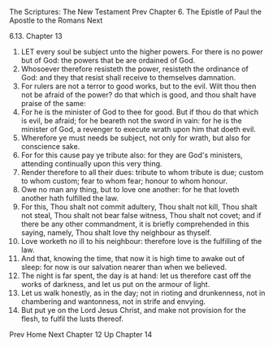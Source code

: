 The Scriptures: The New Testament
Prev
Chapter 6. The Epistle of Paul the Apostle to the Romans
Next

6.13. Chapter 13
1. LET every soul be subject unto the higher powers. For there is no power but of God: the powers that be are ordained of God.
2. Whosoever therefore resisteth the power, resisteth the ordinance of God: and they that resist shall receive to themselves damnation.
3. For rulers are not a terror to good works, but to the evil. Wilt thou then not be afraid of the power? do that which is good, and thou shalt have praise of the same:
4. For he is the minister of God to thee for good. But if thou do that which is evil, be afraid; for he beareth not the sword in vain: for he is the minister of God, a revenger to execute wrath upon him that doeth evil.
5. Wherefore ye must needs be subject, not only for wrath, but also for conscience sake.
6. For for this cause pay ye tribute also: for they are God's ministers, attending continually upon this very thing.
7. Render therefore to all their dues: tribute to whom tribute is due; custom to whom custom; fear to whom fear; honour to whom honour.
8. Owe no man any thing, but to love one another: for he that loveth another hath fulfilled the law.
9. For this, Thou shalt not commit adultery, Thou shalt not kill, Thou shalt not steal, Thou shalt not bear false witness, Thou shalt not covet; and if there be any other commandment, it is briefly comprehended in this saying, namely, Thou shalt love thy neighbour as thyself.
10. Love worketh no ill to his neighbour: therefore love is the fulfilling of the law.
11. And that, knowing the time, that now it is high time to awake out of sleep: for now is our salvation nearer than when we believed.
12. The night is far spent, the day is at hand: let us therefore cast off the works of darkness, and let us put on the armour of light.
13. Let us walk honestly, as in the day; not in rioting and drunkenness, not in chambering and wantonness, not in strife and envying.
14. But put ye on the Lord Jesus Christ, and make not provision for the flesh, to fulfil the lusts thereof.

Prev
Home
Next
Chapter 12
Up
Chapter 14

